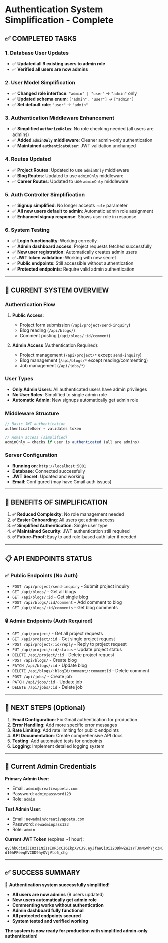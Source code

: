 # Authentication System Simplification - Complete

## ✅ **COMPLETED TASKS**

### **1. Database User Updates**

- ✅ **Updated all 9 existing users to admin role**
- ✅ **Verified all users are now admins**

### **2. User Model Simplification**

- ✅ **Changed role interface**: `"admin" | "user"` → `"admin"` only
- ✅ **Updated schema enum**: `["admin", "user"]` → `["admin"]`
- ✅ **Set default role**: `"user"` → `"admin"`

### **3. Authentication Middleware Enhancement**

- ✅ **Simplified `authorizeRoles`**: No role checking needed (all users are admins)
- ✅ **Added `adminOnly` middleware**: Cleaner admin-only authentication
- ✅ **Maintained `authenticateUser`**: JWT validation unchanged

### **4. Routes Updated**

- ✅ **Project Routes**: Updated to use `adminOnly` middleware
- ✅ **Blog Routes**: Updated to use `adminOnly` middleware
- ✅ **Career Routes**: Updated to use `adminOnly` middleware

### **5. Auth Controller Simplification**

- ✅ **Signup simplified**: No longer accepts `role` parameter
- ✅ **All new users default to admin**: Automatic admin role assignment
- ✅ **Enhanced signup response**: Shows user role in response

### **6. System Testing**

- ✅ **Login functionality**: Working correctly
- ✅ **Admin dashboard access**: Project requests fetched successfully
- ✅ **New user registration**: Automatically creates admin users
- ✅ **JWT token validation**: Working with new secret
- ✅ **Public endpoints**: Still accessible without authentication
- ✅ **Protected endpoints**: Require valid admin authentication

---

## 🔧 **CURRENT SYSTEM OVERVIEW**

### **Authentication Flow**

1. **Public Access**:

   - Project form submission (`/api/project/send-inquiry`)
   - Blog reading (`/api/blogs/`)
   - Comment posting (`/api/blogs/:id/comment`)

2. **Admin Access** (Authentication Required):
   - Project management (`/api/project/*` except `send-inquiry`)
   - Blog management (`/api/blogs/*` except reading/commenting)
   - Job management (`/api/jobs/*`)

### **User Types**

- **Only Admin Users**: All authenticated users have admin privileges
- **No User Roles**: Simplified to single admin role
- **Automatic Admin**: New signups automatically get admin role

### **Middleware Structure**

```typescript
// Basic JWT authentication
authenticateUser → validates token

// Admin access (simplified)
adminOnly → checks if user is authenticated (all are admins)
```

### **Server Configuration**

- **Running on**: `http://localhost:5001`
- **Database**: Connected successfully
- **JWT Secret**: Updated and working
- **Email**: Configured (may have Gmail auth issues)

---

## 🎯 **BENEFITS OF SIMPLIFICATION**

1. **✅ Reduced Complexity**: No role management needed
2. **✅ Easier Onboarding**: All users get admin access
3. **✅ Simplified Authentication**: Single user type
4. **✅ Maintained Security**: JWT authentication still required
5. **✅ Future-Proof**: Easy to add role-based auth later if needed

---

## 📋 **API ENDPOINTS STATUS**

### **✅ Public Endpoints (No Auth)**

- `POST /api/project/send-inquiry` - Submit project inquiry
- `GET /api/blogs/` - Get all blogs
- `GET /api/blogs/:id` - Get single blog
- `POST /api/blogs/:id/comment` - Add comment to blog
- `GET /api/blogs/:id/comments` - Get blog comments

### **🔒 Admin Endpoints (Auth Required)**

- `GET /api/project/` - Get all project requests
- `GET /api/project/:id` - Get single project request
- `POST /api/project/:id/reply` - Reply to project request
- `PUT /api/project/:id/status` - Update project status
- `DELETE /api/project/:id` - Delete project request
- `POST /api/blogs/` - Create blog
- `PATCH /api/blogs/:id` - Update blog
- `DELETE /api/blogs/:blogId/comment/:commentId` - Delete comment
- `POST /api/jobs/` - Create job
- `PATCH /api/jobs/:id` - Update job
- `DELETE /api/jobs/:id` - Delete job

---

## 🚀 **NEXT STEPS (Optional)**

1. **Email Configuration**: Fix Gmail authentication for production
2. **Error Handling**: Add more specific error messages
3. **Rate Limiting**: Add rate limiting for public endpoints
4. **API Documentation**: Create comprehensive API docs
5. **Testing**: Add automated tests for endpoints
6. **Logging**: Implement detailed logging system

---

## 🔑 **Current Admin Credentials**

**Primary Admin User**:

- Email: `admin@creativapoeta.com`
- Password: `adminpassword123`
- Role: `admin`

**Test Admin User**:

- Email: `newadmin@creativapoeta.com`
- Password: `newadminpass123`
- Role: `admin`

**Current JWT Token** (expires ~1 hour):

```
eyJhbGciOiJIUzI1NiIsInR5cCI6IkpXVCJ9.eyJfaWQiOiI2ODkwZWIzYTJmNGVhYjc3NDc5ODY4MTciLCJlbWFpbCI6ImFkbWluQGNyZWF0aXZhcG9ldGEuY29tIiwicm9sZSI6ImFkbWluIiwiaWF0IjoxNzU0NDY4MDQ1LCJleHAiOjE3NTQ0NzE2NDV9.452Wr09ATV_Bf8-d10hPPeeqKVCDD9hyQVjVtc6_chg
```

---

## ✅ **SUCCESS SUMMARY**

🎉 **Authentication system successfully simplified!**

- **All users are now admins** (9 users updated)
- **New users automatically get admin role**
- **Commenting works without authentication**
- **Admin dashboard fully functional**
- **All protected endpoints secured**
- **System tested and verified working**

**The system is now ready for production with simplified admin-only authentication!**
